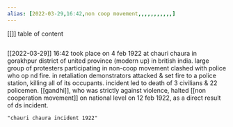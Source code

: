 ```yaml
---
alias: [2022-03-29,16:42,non coop movement,,,,,,,,,,,]
---
```

[[]]
table of content
```toc
```

[[2022-03-29]] 16:42
took place on 4 feb 1922 at chauri chaura in gorakhpur district of united province (modern up) in british india.
large group of protesters participating in non-coop movement clashed with police who op nd fire.
in retaliation demonstrators attacked & set fire to a police station, killing all of its occupants.
incident led to death of 3 civilians & 22 policemen.
[[gandhi]], who was strictly against violence, halted [[non cooperation movement]] on national level on 12 feb 1922, as a direct result of ds incident.
```query
"chauri chaura incident 1922"
```